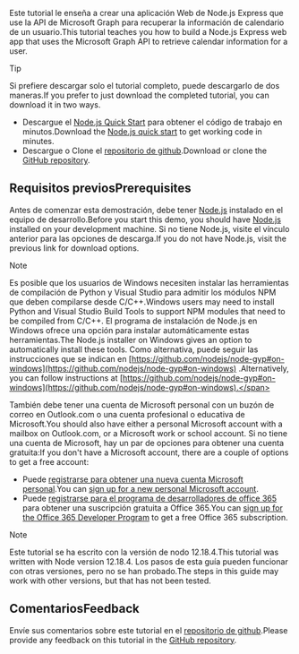<!-- markdownlint-disable MD002 MD041 -->

<span data-ttu-id="dd967-101">Este tutorial le enseña a crear una aplicación Web de Node.js Express que use la API de Microsoft Graph para recuperar la información de calendario de un usuario.</span><span class="sxs-lookup"><span data-stu-id="dd967-101">This tutorial teaches you how to build a Node.js Express web app that uses the Microsoft Graph API to retrieve calendar information for a user.</span></span>

> [!TIP]
> <span data-ttu-id="dd967-102">Si prefiere descargar solo el tutorial completo, puede descargarlo de dos maneras.</span><span class="sxs-lookup"><span data-stu-id="dd967-102">If you prefer to just download the completed tutorial, you can download it in two ways.</span></span>
>
> - <span data-ttu-id="dd967-103">Descargue el [Node.js Quick Start](https://developer.microsoft.com/graph/quick-start?platform=option-node) para obtener el código de trabajo en minutos.</span><span class="sxs-lookup"><span data-stu-id="dd967-103">Download the [Node.js quick start](https://developer.microsoft.com/graph/quick-start?platform=option-node) to get working code in minutes.</span></span>
> - <span data-ttu-id="dd967-104">Descargue o Clone el [repositorio de github](https://github.com/microsoftgraph/msgraph-training-nodeexpressapp).</span><span class="sxs-lookup"><span data-stu-id="dd967-104">Download or clone the [GitHub repository](https://github.com/microsoftgraph/msgraph-training-nodeexpressapp).</span></span>

## <a name="prerequisites"></a><span data-ttu-id="dd967-105">Requisitos previos</span><span class="sxs-lookup"><span data-stu-id="dd967-105">Prerequisites</span></span>

<span data-ttu-id="dd967-106">Antes de comenzar esta demostración, debe tener [Node.js](https://nodejs.org) instalado en el equipo de desarrollo.</span><span class="sxs-lookup"><span data-stu-id="dd967-106">Before you start this demo, you should have [Node.js](https://nodejs.org) installed on your development machine.</span></span> <span data-ttu-id="dd967-107">Si no tiene Node.js, visite el vínculo anterior para las opciones de descarga.</span><span class="sxs-lookup"><span data-stu-id="dd967-107">If you do not have Node.js, visit the previous link for download options.</span></span>

> [!NOTE]
> <span data-ttu-id="dd967-108">Es posible que los usuarios de Windows necesiten instalar las herramientas de compilación de Python y Visual Studio para admitir los módulos NPM que deben compilarse desde C/C++.</span><span class="sxs-lookup"><span data-stu-id="dd967-108">Windows users may need to install Python and Visual Studio Build Tools to support NPM modules that need to be compiled from C/C++.</span></span> <span data-ttu-id="dd967-109">El programa de instalación de Node.js en Windows ofrece una opción para instalar automáticamente estas herramientas.</span><span class="sxs-lookup"><span data-stu-id="dd967-109">The Node.js installer on Windows gives an option to automatically install these tools.</span></span> <span data-ttu-id="dd967-110">Como alternativa, puede seguir las instrucciones que se indican en [https://github.com/nodejs/node-gyp#on-windows](https://github.com/nodejs/node-gyp#on-windows) .</span><span class="sxs-lookup"><span data-stu-id="dd967-110">Alternatively, you can follow instructions at [https://github.com/nodejs/node-gyp#on-windows](https://github.com/nodejs/node-gyp#on-windows).</span></span>

<span data-ttu-id="dd967-111">También debe tener una cuenta de Microsoft personal con un buzón de correo en Outlook.com o una cuenta profesional o educativa de Microsoft.</span><span class="sxs-lookup"><span data-stu-id="dd967-111">You should also have either a personal Microsoft account with a mailbox on Outlook.com, or a Microsoft work or school account.</span></span> <span data-ttu-id="dd967-112">Si no tiene una cuenta de Microsoft, hay un par de opciones para obtener una cuenta gratuita:</span><span class="sxs-lookup"><span data-stu-id="dd967-112">If you don't have a Microsoft account, there are a couple of options to get a free account:</span></span>

- <span data-ttu-id="dd967-113">Puede [registrarse para obtener una nueva cuenta Microsoft personal](https://signup.live.com/signup?wa=wsignin1.0&rpsnv=12&ct=1454618383&rver=6.4.6456.0&wp=MBI_SSL_SHARED&wreply=https://mail.live.com/default.aspx&id=64855&cbcxt=mai&bk=1454618383&uiflavor=web&uaid=b213a65b4fdc484382b6622b3ecaa547&mkt=E-US&lc=1033&lic=1).</span><span class="sxs-lookup"><span data-stu-id="dd967-113">You can [sign up for a new personal Microsoft account](https://signup.live.com/signup?wa=wsignin1.0&rpsnv=12&ct=1454618383&rver=6.4.6456.0&wp=MBI_SSL_SHARED&wreply=https://mail.live.com/default.aspx&id=64855&cbcxt=mai&bk=1454618383&uiflavor=web&uaid=b213a65b4fdc484382b6622b3ecaa547&mkt=E-US&lc=1033&lic=1).</span></span>
- <span data-ttu-id="dd967-114">Puede [registrarse para el programa de desarrolladores de office 365](https://developer.microsoft.com/office/dev-program) para obtener una suscripción gratuita a Office 365.</span><span class="sxs-lookup"><span data-stu-id="dd967-114">You can [sign up for the Office 365 Developer Program](https://developer.microsoft.com/office/dev-program) to get a free Office 365 subscription.</span></span>

> [!NOTE]
> <span data-ttu-id="dd967-115">Este tutorial se ha escrito con la versión de nodo 12.18.4.</span><span class="sxs-lookup"><span data-stu-id="dd967-115">This tutorial was written with Node version 12.18.4.</span></span> <span data-ttu-id="dd967-116">Los pasos de esta guía pueden funcionar con otras versiones, pero no se han probado.</span><span class="sxs-lookup"><span data-stu-id="dd967-116">The steps in this guide may work with other versions, but that has not been tested.</span></span>

## <a name="feedback"></a><span data-ttu-id="dd967-117">Comentarios</span><span class="sxs-lookup"><span data-stu-id="dd967-117">Feedback</span></span>

<span data-ttu-id="dd967-118">Envíe sus comentarios sobre este tutorial en el [repositorio de github](https://github.com/microsoftgraph/msgraph-training-nodeexpressapp).</span><span class="sxs-lookup"><span data-stu-id="dd967-118">Please provide any feedback on this tutorial in the [GitHub repository](https://github.com/microsoftgraph/msgraph-training-nodeexpressapp).</span></span>
